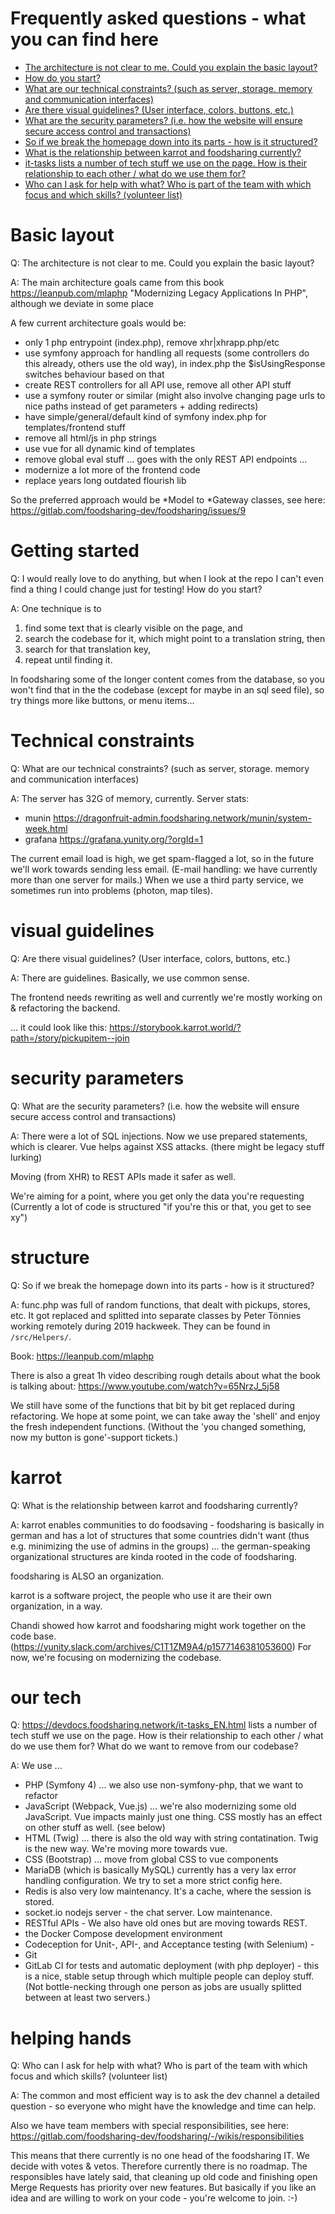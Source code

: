# Frequently asked questions - what you can find here
* [The architecture is not clear to me. Could you explain the basic layout?](#basic-layout)
* [How do you start?](#getting-started)
* [What are our technical constraints? (such as server, storage. memory and communication interfaces)](#technical-constraints)
* [Are there visual guidelines? (User interface, colors, buttons, etc.)](#visual-guidelines)
* [What are the security parameters? (i.e. how the website will ensure secure access control and transactions)](#security-parameters)
* [So if we break the homepage down into its parts - how is it structured?](#structure)
* [What is the relationship between karrot and foodsharing currently?](#karrot)
* [it-tasks lists a number of tech stuff we use on the page. How is their relationship to each other / what do we use them for?](#our-tech)
* [Who can I ask for help with what? Who is part of the team with which focus and which skills? (volunteer list)](#helping-hands)

# Basic layout
Q: The architecture is not clear to me. Could you explain the basic layout?

A: The main architecture goals came from this book https://leanpub.com/mlaphp "Modernizing Legacy Applications In PHP", although we deviate in some place

A few current architecture goals would be:

* only 1 php entrypoint (index.php), remove xhr|xhrapp.php/etc
* use symfony approach for handling all requests (some controllers do this already, others use the old way), in index.php the $isUsingResponse switches behaviour based on that
* create REST controllers for all API use, remove all other API stuff
* use a symfony router or similar (might also involve changing page urls to nice paths instead of get parameters + adding redirects)
* have simple/general/default kind of symfony index.php for templates/frontend stuff
* remove all html/js in php strings
* use vue for all dynamic kind of templates
* remove global eval stuff  ... goes with the only REST API endpoints ...
* modernize a lot more of the frontend code
* replace years long outdated flourish lib

So the preferred approach would be *Model to *Gateway classes, see here: https://gitlab.com/foodsharing-dev/foodsharing/issues/9

# Getting started
Q: I would really love to do anything, but when I look at the repo I can't even find a thing I could change just for testing! How do you start?

A: One technique is to 

1) find some text that is clearly visible on the page, and 
2) search the codebase for it, which might point to a translation string, then 
3) search for that translation key, 
4) repeat until finding it. 

In foodsharing some of the longer content comes from the database, so you won't find that in the the codebase (except for maybe in an sql seed file), so try things more like buttons, or menu items...

# Technical constraints
Q: What are our technical constraints? (such as server, storage. memory and communication interfaces)

A: The server has 32G of memory, currently. Server stats:

* munin https://dragonfruit-admin.foodsharing.network/munin/system-week.html
* grafana https://grafana.yunity.org/?orgId=1

The current email load is high, we get spam-flagged a lot, so in the future we'll work towards sending less email. 
(E-mail handling: we have currently more than one server for mails.)
When we use a third party service, we sometimes run into problems (photon, map tiles).

# visual guidelines
Q: Are there visual guidelines? (User interface, colors, buttons, etc.)

A: There are guidelines. Basically, we use common sense.

The frontend needs rewriting as well and currently we're mostly working on & refactoring the backend.

... it could look like this: https://storybook.karrot.world/?path=/story/pickupitem--join

# security parameters
Q: What are the security parameters? (i.e. how the website will ensure secure access control and transactions)

A: There were a lot of SQL injections. Now we use prepared statements, which is clearer.
Vue helps against XSS attacks. (there might be legacy stuff lurking)

Moving (from XHR) to REST APIs made it safer as well.

We're aiming for a point, where you get only the data you're requesting (Currently a lot of code is structured "if you're this or that, you get to see xy")

# structure
Q: So if we break the homepage down into its parts - how is it structured?

A: func.php was full of random functions, that dealt with pickups, stores, etc. It got replaced and splitted into separate classes by Peter Tönnies working remotely during 2019 hackweek. They can be found in `/src/Helpers/`.

Book: https://leanpub.com/mlaphp

There is also a great 1h video describing rough details about what the book is talking about: https://www.youtube.com/watch?v=65NrzJ_5j58

We still have some of the functions that bit by bit get replaced during refactoring. We hope at some point, we can take away the 'shell' and enjoy the fresh independent functions. (Without the 'you changed something, now my button is gone'-support tickets.)

# karrot
Q: What is the relationship between karrot and foodsharing currently?

A: karrot enables communities to do foodsaving - foodsharing is basically in german and has a lot of structures that some countries didn't want (thus e.g. minimizing the use of admins in the groups) ... the german-speaking organizational structures are kinda rooted in the code of foodsharing.

foodsharing is ALSO an organization.

karrot is a software project, the people who use it are their own organization, in a way.

Chandi showed how karrot and foodsharing might work together on the code base. (https://yunity.slack.com/archives/C1T1ZM9A4/p1577146381053600) For now, we're focusing on modernizing the codebase.

# our tech
Q: https://devdocs.foodsharing.network/it-tasks_EN.html lists a number of tech stuff we use on the page. How is their relationship to each other / what do we use them for? What do we want to remove from our codebase?

A: We use ...
* PHP (Symfony 4) ... we also use non-symfony-php, that we want to refactor
* JavaScript (Webpack, Vue.js) ... we're also modernizing some old JavaScript. Vue impacts mainly just one thing. CSS mostly has an effect on other stuff as well. (see below)
* HTML (Twig) ... there is also the old way with string contatination.  Twig is the new way. We're moving more towards vue.
* CSS (Bootstrap) ... move from global CSS to vue components
* MariaDB (which is basically MySQL) currently has a very lax error handling configuration. We try to set a more strict config here.
* Redis is also very low maintenancy. It's a cache, where the session is stored.
* socket.io nodejs server - the chat server. Low maintenance.
* RESTful APIs - We also have old ones but are moving towards REST.
* the Docker Compose development environment
* Codeception for Unit-, API-, and Acceptance testing (with Selenium) - 
* Git
* GitLab CI for tests and automatic deployment (with php deployer) - this is a nice, stable setup through which multiple people can deploy stuff. (Not bottle-necking through one person as jobs are usually splitted between at least two servers.)

# helping hands
Q: Who can I ask for help with what? Who is part of the team with which focus and which skills? (volunteer list)

A: The common and most efficient way is to ask the dev channel a detailed question - so everyone who might have the knowledge and time can help.

Also we have team members with special responsibilities, see here: https://gitlab.com/foodsharing-dev/foodsharing/-/wikis/responsibilities

This means that there currently is no one head of the foodsharing IT. We decide with votes & vetos. Therefore currently there is no roadmap. The responsibles have lately said, that cleaning up old code and finishing open Merge Requests has priority over new features. But basically if you like an idea and are willing to work on your code - you're welcome to join. :-)